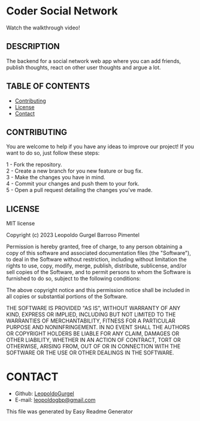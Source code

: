 # Coder Social Network

<a hreft="https://drive.google.com/file/d/1eBk_2pSD8cpeDZ0yUC3DjSix6n4ULnRZ/view">Watch the walkthrough video!</a>

## DESCRIPTION
The backend for a social network web app where you can add friends, publish thoughts, react on other user thoughts and argue a lot.

## TABLE OF CONTENTS
* [Contributing](#contribution)
* [License](#license)
* [Contact](#contact)
## CONTRIBUTING
You are welcome to help if you have any ideas to improve our project! If you want to do so, just follow these steps:

1 - Fork the repository.  
2 - Create a new branch for you new feature or bug fix.  
3 - Make the changes you have in mind.  
4 - Commit your changes and push them to your fork.  
5 - Open a pull request detailing the changes you've made.

## LICENSE
MIT license

Copyright (c) 2023 Leopoldo Gurgel Barroso Pimentel

Permission is hereby granted, free of charge, to any person obtaining a copy
of this software and associated documentation files (the "Software"), to deal
in the Software without restriction, including without limitation the rights
to use, copy, modify, merge, publish, distribute, sublicense, and/or sell
copies of the Software, and to permit persons to whom the Software is
furnished to do so, subject to the following conditions:

The above copyright notice and this permission notice shall be included in all
copies or substantial portions of the Software.

THE SOFTWARE IS PROVIDED "AS IS", WITHOUT WARRANTY OF ANY KIND, EXPRESS OR
IMPLIED, INCLUDING BUT NOT LIMITED TO THE WARRANTIES OF MERCHANTABILITY,
FITNESS FOR A PARTICULAR PURPOSE AND NONINFRINGEMENT. IN NO EVENT SHALL THE
AUTHORS OR COPYRIGHT HOLDERS BE LIABLE FOR ANY CLAIM, DAMAGES OR OTHER
LIABILITY, WHETHER IN AN ACTION OF CONTRACT, TORT OR OTHERWISE, ARISING FROM,
OUT OF OR IN CONNECTION WITH THE SOFTWARE OR THE USE OR OTHER DEALINGS IN THE
SOFTWARE.

# CONTACT
* Github: [LeopoldoGurgel](https://github.com/LeopoldoGurgel)
* E-mail: leopoldogbp@gmail.com

This file was generated by Easy Readme Generator